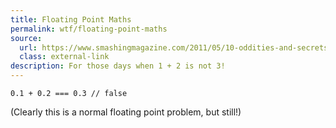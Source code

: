 ```yaml
---
title: Floating Point Maths
permalink: wtf/floating-point-maths
source:
  url: https://www.smashingmagazine.com/2011/05/10-oddities-and-secrets-about-javascript/#miscellaneous
  class: external-link
description: For those days when 1 + 2 is not 3!
---
```


```
0.1 + 0.2 === 0.3 // false
```

(Clearly this is a normal floating point problem, but still!)

